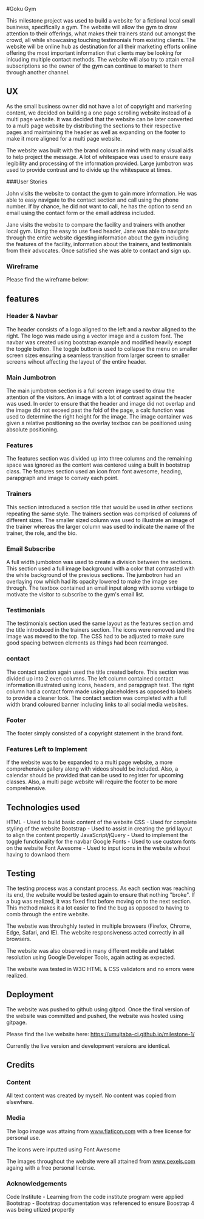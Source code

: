 #Goku Gym

This milestone project was used to build a website for a fictional local small business, specifically a gym. The website will allow the gym to draw attention to their offerings, what makes their trainers stand out amongst the crowd, all while showcasing touching testimonials from existing clients. The website will be online hub as destination for all their marketing efforts online offering the most important information that clients may be looking for inlcuding multiple contact methods. The website will also try to attain email subscriptions so the owner of the gym can continue to market to them through another channel.

## UX

As the small business owner did not have a lot of copyright and marketing content, we decided on building a one page scrolling website instead of a multi page website. It was decided that the website can be later converted to a multi page website by distributing the sections to their respective pages and maintaining the header as well as expanding on the footer to make it more aligned for a multi page website.

The website was built with the brand colours in mind with many visual aids to help project the message. A lot of whitespace was used to ensure easy legibility and processing of the information provided. Large jumbotron was used to provide contrast and to divide up the whitespace at times.

###User Stories

John visits the website to contact the gym to gain more information. He was able to easy navigate to the contact section and call using the phone number. If by chance, he did not want to call, he has the option to send an email using the contact form or the email address included.

Jane visits the website to compare the facility and trainers with another local gym. Using the easy to use fixed header, Jane was able to navigate through the entire website digesting information about the gym including the features of the facility, information about the trainers, and testimonials from their advocates. Once satisfied she was able to contact and sign up.

### Wireframe

Please find the wireframe below:


## features

### Header & Navbar

The header consists of a logo aligned to the left and a navbar aligned to the right. The logo was made using a vector image and a custom font. The navbar was created using bootstrap example and modified heavily except the toggle button. The toggle button is used to collapse the menu on smaller screen sizes ensuring a seamless transition from larger screen to smaller screens wihout affecting the layout of the entire header.

### Main Jumbotron 

The main jumbotron section is a full screen image used to draw the attention of the visitors. An image with a lot of contrast against the header was used. In order to ensure that the header and image did not overlap and the image did not exceed past the fold of the page, a calc function was used to determine the right height for the image. The image container was given a relative positioning so the overlay textbox can be positioned using absolute positioning.

### Features 

The features section was divided up into three columns and the remaining space was ignored as the content was centered using a built in bootstrap class. The features section used an icon from font awesome, heading, parapgraph and image to convey each point.

### Trainers 

This section introduced a section title that would be used in other sections repeating the same style. The trainers section was comprised of columns of different sizes. The smaller sized column was used to illustrate an image of the trainer whereas the larger column was used to indicate the name of the trainer, the role, and the bio.

### Email Subscribe

A full width jumbotron was used to create a division between the sections. This section used a full image background with a color that contrasted with the white background of the previous sections. The jumbotron had an overlaying row which had its opacity lowered to make the image see through. The textbox contained an email input along with some verbiage to motivate the visitor to subscribe to the gym's email list.

### Testimonials 

The testimonials section used the same layout as the features section amd the title introduced in the trainers section. The icons were removed and the image was moved to the top. The CSS had to be adjusted to make sure good spacing between elements as things had been rearranged.

### contact

The contact section again used the title created before. This section was divided up into 2 even columns. The left column contained contact information illustrated using icons, headers, and parapgraph text. The right column had a contact form made using placeholders as opposed to labels to provide a cleaner look. The contact section was completed with a full width brand coloured banner including links to all social media websites.

### Footer 

The footer simply consisted of a copyright statement in the brand font.

### Features Left to Implement

If the website was to be expanded to a multi page website, a more comprehensive gallery along with videos should be included. Also, a calendar should be provided that can be used to register for upcoming classes. Also, a multi page website will require the footer to be more comprehensive.

## Technologies used

HTML - Used to build basic content of the website
CSS - Used for complete styling of the website 
Bootstrap - Used to assist in creating the grid layout to align the content propertly
JavaScript/jQuery - Used to implement the toggle functionality for the navbar
Google Fonts - Used to use custom fonts on the website
Font Awesome - Used to input icons in the website wihout having to downlaod them

## Testing

The testing process was a constant process. As each section was reaching its end, the website would be tested again to ensure that nothing "broke". If a bug was realized, it was fixed first before moving on to the next section. This method makes it a lot easier to find the bug as opposed to having to comb through the entire website.

The webstie was throuhghly tested in multiple browsers (Firefox, Chrome, Edge, Safari, and IE). The website responsiveness acted correctly in all browsers.

The website was also observed in many different mobile and tablet resolution using Google Developer Tools, again acting as expected. 

The website was tested in W3C HTML & CSS validators and no errors were realized.

## Deployment

The website was pushed to github using gitpod. Once the final version of the website was committed and pushed, the website was hosted using gitpage. 

Please find the live website here: https://umujtaba-ci.github.io/milestone-1/

Currently the live version and development versions are identical. 

## Credits

### Content

All text content was created by myself. No content was copied from elsewhere.

### Media 

The logo image was attaing from www.flaticon.com with a free license for personal use.

The icons were inputted using Font Awesome

The images throughout the website were all attained from www.pexels.com againg with a free personal license.

### Acknowledgements

Code Institute - Learning from the code institute program were applied
Bootstrap - Bootstrap documentation was referenced to ensure Boostrap 4 was being utlized propertly
